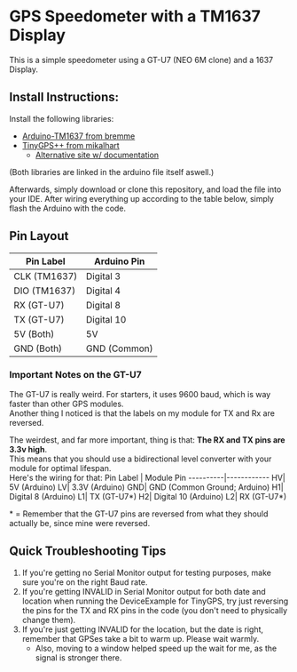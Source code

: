 # GPS Speedometer with a TM1637 Display
This is a simple speedometer using a GT-U7 (NEO 6M clone) and a 1637 Display. 

## Install Instructions:
Install the following libraries:
* [Arduino-TM1637 from bremme](https://github.com/bremme/arduino-tm1637)
* [TinyGPS++ from mikalhart](https://github.com/mikalhard/TinyGPSPlus)
	* [Alternative site w/ documentation](http://arduiniana.org/libraries/tinygpsplus/)

(Both libraries are linked in the arduino file itself aswell.)

Afterwards, simply download or clone this repository, and load the file into your IDE. After wiring everything up according to the table below, simply flash the Arduino with the code.

## Pin Layout

Pin Label | Arduino Pin
----------|------------
 CLK (TM1637)| Digital 3
 DIO (TM1637)| Digital 4
 RX (GT-U7)| Digital 8
 TX (GT-U7)| Digital 10
 5V (Both)| 5V
 GND (Both)| GND (Common)

### Important Notes on the GT-U7
The GT-U7 is really weird. For starters, it uses 9600 baud, which is way faster than other GPS modules.  
Another thing I noticed is that the labels on my module for TX and Rx are reversed.  
  
The weirdest, and far more important, thing is that: **The RX and TX pins are 3.3v high**.  
This means that you should use a bidirectional level converter with your module for optimal lifespan.  
Here's the wiring for that:
Pin Label | Module Pin
----------|------------
 HV| 5V (Arduino)
 LV| 3.3V (Arduino)
 GND| GND (Common Ground; Arduino)
 H1| Digital 8 (Arduino)
 L1| TX (GT-U7*) 
 H2| Digital 10 (Arduino)
 L2| RX (GT-U7*)

\* = Remember that the GT-U7 pins are reversed from what they should actually be, since mine were reversed.

## Quick Troubleshooting Tips
1. If you're getting no Serial Monitor output for testing purposes, make sure you're on the right Baud rate.  
1. If you're getting INVALID in Serial Monitor output for both date and location when running the DeviceExample for TinyGPS, try just reversing the pins for the TX and RX pins in the code (you don't need to physically change them).  
1. If you're just getting INVALID for the location, but the date is right, remember that GPSes take a bit to warm up. Please wait warmly.  
	* Also, moving to a window helped speed up the wait for me, as the signal is stronger there.  

 